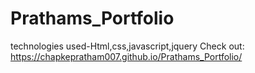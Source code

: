 # Prathams_Portfolio
technologies used-Html,css,javascript,jquery
Check out:  https://chapkepratham007.github.io/Prathams_Portfolio/
